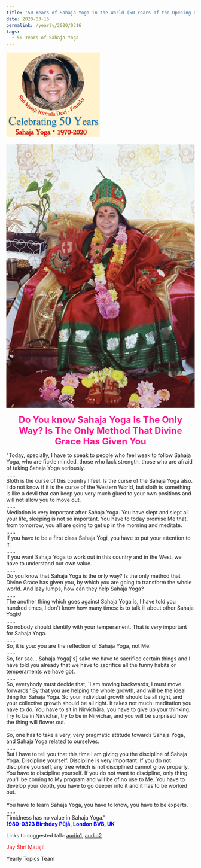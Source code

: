 ```yaml
---
title: '50 Years of Sahaja Yoga in the World (50 Years of the Opening of the Sahasrāra Chakra), Post 10'
date: 2020-03-16
permalink: /yearly/2020/0316
tags:
  - 50 Years of Sahaja Yoga
---
```


<div style="text-align: left"><img src="/images/Celebrating50YearsSahajaYoga.png" width="250" /></div><br>

<div style="text-align: center"><img src="/images/image338.png" /></div>

<p style="color:DeepPink; text-align:center">
<font size="+2"><b>Do You know Sahaja Yoga Is The Only Way? Is The Only Method That Divine Grace Has Given You</b><br></font>
</p>

<p>
"Today, specially, I have to speak to people who feel weak to follow Sahaja Yoga, who are fickle minded, those who lack strength, those who are afraid of taking Sahaja Yoga seriously.<br>
......<br> 
Sloth is the curse of this country I feel. Is the curse of the Sahaja Yoga also. I do not know if it is the curse of the Western World, but sloth is something: is like a devil that can keep you very much glued to your own positions and will not allow you to move out.<br>
......<br>
Mediation is very important after Sahaja Yoga. You have slept and slept all your life, sleeping is not so important. You have to today promise Me that, from tomorrow, you all are going to get up in the morning and meditate.<br>
......<br>
If you have to be a first class Sahaja Yogi, you have to put your attention to it.<br>
......<br>
If you want Sahaja Yoga to work out in this country and in the West, we have to understand our own value.<br>
......<br>
Do you know that Sahaja Yoga is the only way? Is the only method that Divine Grace has given you, by which you are going to transform the whole world. And lazy lumps, how can they help Sahaja Yoga?<br>
......<br>
The another thing which goes against Sahaja Yoga is, I have told you hundred times, I don't know how many times: is to talk ill about other Sahaja Yogis!<br>
......<br>
So nobody should identify with your temperament. That is very important for Sahaja Yoga.<br>
......<br>
So, it is you: you are the reflection of Sahaja Yoga, not Me.<br>
......<br>
So, for sac... Sahaja Yoga['s] sake we have to sacrifice certain things and I have told you already that we have to sacrifice all the funny habits or temperaments we have got.<br>
......<br>
So, everybody must decide that, `I am moving backwards, I must move forwards.' By that you are helping the whole growth, and will be the ideal thing for Sahaja Yoga. So your individual growth should be all right, and your collective growth should be all right. It takes not much: meditation you have to do. You have to sit in Nirvichāra, you have to give up your thinking. Try to be in Nirvichār, try to be in Nirvichār, and you will be surprised how the thing will flower out.<br>
......<br>
So, one has to take a very, very pragmatic attitude towards Sahaja Yoga, and Sahaja Yoga related to ourselves.<br>
......<br>
But I have to tell you that this time I am giving you the discipline of Sahaja Yoga. Discipline yourself. Discipline is very important. If you do not discipline yourself, any tree which is not disciplined cannot grow properly. You have to discipline yourself. If you do not want to discipline, only thing you'll be coming to My program and will be of no use to Me. You have to develop your depth, you have to go deeper into it and it has to be worked out.<br>
......<br>
You have to learn Sahaja Yoga, you have to know, you have to be experts.<br>
......<br>
Timidness has no value in Sahaja Yoga."<br>
<font color="blue"><b>1980-0323 Birthday Pūjā, London BVB, UK</b></font><br>
</p>

Links to suggested talk: <a href="https://soundcloud.com/nirmala-vidya-portal/1980-0323-1-birthday_puja-1"> audio1</a>, <a href="https://soundcloud.com/nirmala-vidya-portal/19800323-birthday-puja-1"> audio2</a><br>

<p style="color:red;">Jay Śhrī Mātājī!<br></p>

Yearly Topics Team
